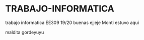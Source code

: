 # TRABAJO-INFORMATICA
trabajo informatica EE309 19/20 
buenas ejjeje
Monti estuvo aqui

maldita gordeyuyu
